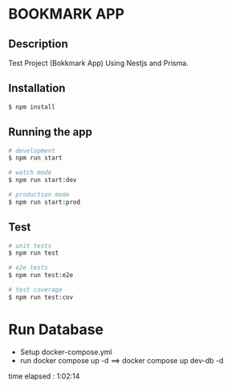 # BOOKMARK APP

## Description

Test Project (Bokkmark App) Using Nestjs and Prisma.

## Installation

```bash
$ npm install
```

## Running the app

```bash
# development
$ npm run start

# watch mode
$ npm run start:dev

# production mode
$ npm run start:prod
```

## Test

```bash
# unit tests
$ npm run test

# e2e tests
$ npm run test:e2e

# test coverage
$ npm run test:cov
```

# Run Database

- Setup docker-compose.yml
- run docker compose up <image-name> -d  ==> docker compose up dev-db -d


time elapsed : 1:02:14